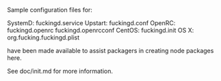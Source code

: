 Sample configuration files for:

SystemD: fuckingd.service
Upstart: fuckingd.conf
OpenRC:  fuckingd.openrc
         fuckingd.openrcconf
CentOS:  fuckingd.init
OS X:    org.fucking.fuckingd.plist

have been made available to assist packagers in creating node packages here.

See doc/init.md for more information.
